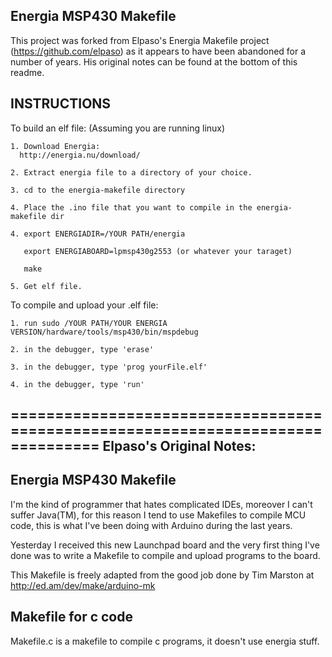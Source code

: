 Energia MSP430 Makefile
-----------------------

This project was forked from Elpaso's Energia Makefile project (https://github.com/elpaso) as it appears to have been abandoned for
a number of years. His original notes can be found at the bottom of this
readme.

INSTRUCTIONS
------------
To build an elf file:
(Assuming you are running linux)
```
1. Download Energia:
  http://energia.nu/download/

2. Extract energia file to a directory of your choice.

3. cd to the energia-makefile directory  

4. Place the .ino file that you want to compile in the energia-makefile dir

4. export ENERGIADIR=/YOUR PATH/energia

   export ENERGIABOARD=lpmsp430g2553 (or whatever your taraget)

   make

5. Get elf file.
```

To compile and upload your .elf file:

```
1. run sudo /YOUR PATH/YOUR ENERGIA VERSION/hardware/tools/msp430/bin/mspdebug

2. in the debugger, type 'erase'

3. in the debugger, type 'prog yourFile.elf'

4. in the debugger, type 'run'
```

================================================================================
Elpaso's Original Notes:
-----------------------

Energia MSP430 Makefile
-----------------------

I'm the kind of programmer that hates complicated IDEs, moreover I can't suffer Java(TM), for this reason I tend to use Makefiles to compile MCU code, this is what I've been doing with Arduino during the last years.

Yesterday I received this new Launchpad board and the very first thing I've done was to write a Makefile to compile and upload programs to the board.

This Makefile is freely adapted from the good job done by Tim Marston at http://ed.am/dev/make/arduino-mk

Makefile for c code
-------------------

Makefile.c is a makefile to compile c programs, it doesn't use energia stuff.
